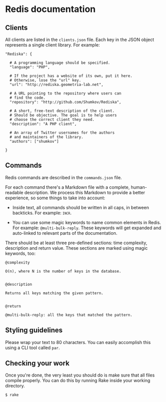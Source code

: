 Redis documentation
===


Clients
---

All clients are listed in the `clients.json` file. Each key in the JSON
object represents a single client library. For example:

    "Rediska": {

      # A programming language should be specified.
      "language": "PHP",

      # If the project has a website of its own, put it here.
      # Otherwise, lose the "url" key.
      "url": "http://rediska.geometria-lab.net",

      # A URL pointing to the repository where users can
      # find the code.
      "repository": "http://github.com/Shumkov/Rediska",

      # A short, free-text description of the client.
      # Should be objective. The goal is to help users
      # choose the correct client they need.
      "description": "A PHP client",

      # An array of Twitter usernames for the authors
      # and maintainers of the library.
      "authors": ["shumkov"]

    }


Commands
---

Redis commands are described in the `commands.json` file.

For each command there's a Markdown file with a complete, human-readable
description. We process this Markdown to provide a better experience, so
some things to take into account:

* Inside text, all commands should be written in all caps, in between
backticks. For example: <code>`INCR`</code>.

* You can use some magic keywords to name common elements in Redis. For
example: `@multi-bulk-reply`. These keywords will get expanded and
auto-linked to relevant parts of the documentation.

There should be at least three pre-defined sections: time complexity,
description and return value. These sections are marked using magic
keywords, too:

    @complexity

    O(n), where N is the number of keys in the database.


    @description

    Returns all keys matching the given pattern.


    @return

    @multi-bulk-reply: all the keys that matched the pattern.


Styling guidelines
---

Please wrap your text to 80 characters. You can easily accomplish this
using a CLI tool called `par`.


Checking your work
---

Once you're done, the very least you should do is make sure that all
files compile properly. You can do this by running Rake inside your
working directory.

    $ rake

